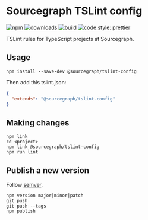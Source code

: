 
# Sourcegraph TSLint config

[![npm](https://img.shields.io/npm/v/@sourcegraph/tslint-config.svg)](https://www.npmjs.com/package/@sourcegraph/tslint-config)
[![downloads](https://img.shields.io/npm/dt/@sourcegraph/tslint-config.svg)](https://www.npmjs.com/package/@sourcegraph/tslint-config)
[![build](https://travis-ci.org/sourcegraph/tslint-config.svg?branch=master)](https://travis-ci.org/sourcegraph/tslint-config)
[![code style: prettier](https://img.shields.io/badge/code_style-prettier-ff69b4.svg)](https://github.com/prettier/prettier)

TSLint rules for TypeScript projects at Sourcegraph.

## Usage

```
npm install --save-dev @sourcegraph/tslint-config
```

Then add this tslint.json:

```json
{
  "extends": "@sourcegraph/tslint-config"
}
```

## Making changes

```
npm link
cd <project>
npm link @sourcegraph/tslint-config
npm run lint
```

## Publish a new version

Follow [semver](http://semver.org/).

```
npm version major|minor|patch
git push
git push --tags
npm publish
```


